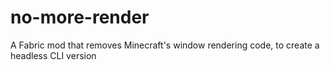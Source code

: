 # no-more-render

A Fabric mod that removes Minecraft's window rendering code, to create a headless CLI version
